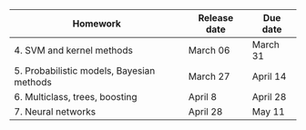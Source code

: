 | Homework | Release date | Due date |
| -------- | -------- | -------- |
| 4. SVM and kernel methods | March 06 | March 31 |
| 5. Probabilistic models, Bayesian methods     | March 27     | April 14     |
| 6. Multiclass, trees, boosting | April 8 | April 28 |
| 7. Neural networks | April 28 | May 11 |
